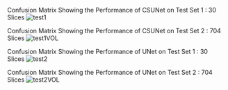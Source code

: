 
Confusion Matrix Showing the Performance of CSUNet on Test Set 1 : 30 Slices
![test1](https://github.com/NaveenPaluru/Segmentation-COVID-19/blob/master/results/test1.png)


Confusion Matrix Showing the Performance of CSUNet on Test Set 2 : 704 Slices
![test1VOL](https://github.com/NaveenPaluru/Segmentation-COVID-19/blob/master/results/test1VOL.png)


Confusion Matrix Showing the Performance of UNet on Test Set 1 :   30 Slices
![test2](https://github.com/NaveenPaluru/Segmentation-COVID-19/blob/master/results/test2.png)


Confusion Matrix Showing the Performance of UNet on Test Set 2 :  704 Slices
![test2VOL](https://github.com/NaveenPaluru/Segmentation-COVID-19/blob/master/results/test2VOL.png)
